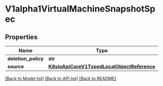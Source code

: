 # V1alpha1VirtualMachineSnapshotSpec

## Properties
Name | Type | Description | Notes
------------ | ------------- | ------------- | -------------
**deletion_policy** | **str** |  | [optional] 
**source** | [**K8sIoApiCoreV1TypedLocalObjectReference**](K8sIoApiCoreV1TypedLocalObjectReference.md) |  | 

[[Back to Model list]](../README.md#documentation-for-models) [[Back to API list]](../README.md#documentation-for-api-endpoints) [[Back to README]](../README.md)



